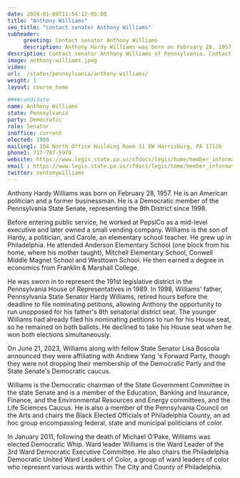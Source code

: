 ```yaml
---
date: 2024-01-08T11:54:12-05:00
title: "Anthony Williams"
seo_title: "contact senator Anthony Williams"
subheader:
     greeting: Contact senator Anthony Williams
     description: Anthony Hardy Williams was born on February 28, 1957. He is an American politician and a former businessman. He is a Democratic member of the Pennsylvania State Senate, representing the 8th District since 1998.
description: Contact senator Anthony Williams of Pennsylvania. Contact information for Anthony Williams includes email address, phone number, and mailing address.
image: anthony-williams.jpeg
video:
url:  /states/pennsylvania/anthony-williams/
weight: 1
layout: course_home

####candidate
name: Anthony Williams
state: Pennsylvania
party: Democratic
role: Senator
inoffice: current
elected: 1999
mailing1: 104 North Office Huilding Room 11 EW Harrisburg, PA 17120
phone1: 717-787-5970
website: https://www.legis.state.pa.us/cfdocs/legis/home/member_information/Senate_bio.cfm?id=153/
email : https://www.legis.state.pa.us/cfdocs/legis/home/member_information/Senate_bio.cfm?id=153/
twitter: sentonywilliams
---
```


Anthony Hardy Williams was born on February 28, 1957. He is an American politician and a former businessman. He is a Democratic member of the Pennsylvania State Senate, representing the 8th District since 1998.

Before entering public service, he worked at PepsiCo as a mid-level executive and later owned a small vending company. Williams is the son of Hardy, a politician, and Carole, an elementary school teacher. He grew up in Philadelphia. He attended Anderson Elementary School (one block from his home, where his mother taught), Mitchell Elementary School, Conwell Middle Magnet School and Westtown School. He then earned a degree in economics from Franklin & Marshall College.

He was sworn in to represent the 191st legislative district in the Pennsylvania House of Representatives in 1989. In 1998, Williams' father, Pennsylvania State Senator Hardy Williams, retired hours before the deadline to file nominating petitions, allowing Anthony the opportunity to run unopposed for his father's 8th senatorial district seat. The younger Williams had already filed his nominating petitions to run for his House seat, so he remained on both ballots. He declined to take his House seat when he won both elections simultaneously.

On June 21, 2023, Williams along with fellow State Senator Lisa Boscola announced they were affiliating with Andrew Yang 's Forward Party, though they were not dropping their membership of the Democratic Party and the State Senate's Democratic caucus.

Williams is the Democratic chairman of the State Government Committee in the state Senate and is a member of the Education, Banking and Insurance, Finance, and the Environmental Resources and Energy committees, and the Life Sciences Caucus. He is also a member of the Pennsylvania Council on the Arts and chairs the Black Elected Officials of Philadelphia County, an ad hoc group encompassing federal, state and municipal politicians of color.

In January 2011, following the death of Michael O'Pake, Williams was elected Democratic Whip. Ward leader Williams is the Ward Leader of the 3rd Ward Democratic Executive Committee. He also chairs the Philadelphia Democratic United Ward Leaders of Color, a group of ward leaders of color who represent various wards within The City and County of Philadelphia.
